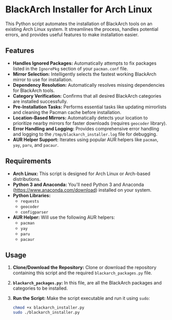 # BlackArch Installer for Arch Linux

This Python script automates the installation of BlackArch tools on an existing Arch Linux system. It streamlines the process, handles potential errors, and provides useful features to make installation easier.

## Features

- **Handles Ignored Packages:** Automatically attempts to fix packages listed in the `IgnorePkg` section of your `pacman.conf` file.
- **Mirror Selection:** Intelligently selects the fastest working BlackArch mirror to use for installation.
- **Dependency Resolution:** Automatically resolves missing dependencies for BlackArch tools.
- **Category Verification:** Confirms that all desired BlackArch categories are installed successfully.
- **Pre-Installation Tasks:** Performs essential tasks like updating mirrorlists and cleaning the Pacman cache before installation.
- **Location-Based Mirrors:** Automatically detects your location to prioritize nearby mirrors for faster downloads (requires `geocoder` library).
- **Error Handling and Logging:** Provides comprehensive error handling and logging to the `/tmp/blackarch_installer.log` file for debugging.
- **AUR Helper Support:** Iterates using popular AUR helpers like `pacman`, `yay`, `paru`, and `pacaur`.

## Requirements

- **Arch Linux:** This script is designed for Arch Linux or Arch-based distributions.
- **Python 3 and Anaconda:** You'll need Python 3 and Anaconda (https://www.anaconda.com/download) installed on your system.
- **Python Libraries:**
    - `requests`
    - `geocoder`
    - `configparser`
- **AUR Helper:** Will use the following AUR helpers:
    - `pacman`
    - `yay`
    - `paru`
    - `pacaur`

## Usage

1. **Clone/Download the Repository:** Clone or download the repository containing this script and the required `blackarch_packages.py` file.

2. **`blackarch_packages.py`:**  In this file, are all the BlackArch packages and categories to be installed.

3. **Run the Script:** Make the script executable and run it using `sudo`:

   ```bash
   chmod +x blackarch_installer.py
   sudo ./blackarch_installer.py
   ```
 